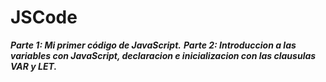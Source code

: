 # JSCode
**_Parte 1: Mi primer código de JavaScript._**
**_Parte 2: Introduccion a las variables con JavaScript, declaracion e inicializacion con las clausulas VAR y LET._**
